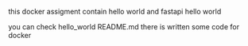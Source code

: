 this docker assigment contain hello world and fastapi hello world




you can check hello_world README.md there is written some code for docker
